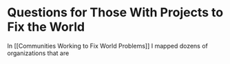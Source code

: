 # Questions for Those With Projects to Fix the World

In [[Communities Working to Fix World Problems]] I mapped dozens of organizations that are 